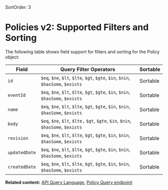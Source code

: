 SortOrder: 3
# Policies v2: Supported Filters and Sorting

The following table shows field support for filters and sorting for the Policy object:

| Field              | Query Filter Operators                                                            | Sortable |
|--------------------|-----------------------------------------------------------------------------------|----------|
| `id`               | `$eq`, `$ne`, `$lt`, `$lte`, `$gt`, `$gte`, `$in`, `$nin`, `$hasSome`, `$exists`  | Sortable |
| `eventId`          | `$eq`, `$ne`, `$lt`, `$lte`, `$gt`, `$gte`, `$in`, `$nin`, `$hasSome`, `$exists`  | Sortable |
| `name`             | `$eq`, `$ne`, `$lt`, `$lte`, `$gt`, `$gte`, `$in`, `$nin`, `$hasSome`, `$exists`  | Sortable |
| `body`             | `$eq`, `$ne`, `$lt`, `$lte,` `$gt`, `$gte`, `$in`, `$nin`, `$hasSome`, `$exists`  | Sortable |
| `revision`         | `$eq`, `$ne`, `$lt`, `$lte`, `$gt`, `$gte`, `$in`, `$nin`, `$hasSome`, `$exists`  | Sortable |      
| `updatedDate`      | `$eq`, `$ne`, `$lt`, `$lte`, `$gt`, `$gte`, `$in`, `$nin`, `$hasSome`, `$exists`  | Sortable |
| `createdDate`      | `$eq`, `$ne`, `$lt`, `$lte`, `$gt`, `$gte`, `$in`, `$nin`, `$hasSome`, `$exists`  | Sortable |

__Related content:__
[API Query Language](https://dev.wix.com/api/rest/getting-started/api-query-language),
[Policy Query endpoint](https://dev.wix.com/api/rest/wix-events/policies-v2/query-policies)